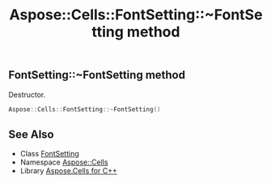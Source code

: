 ﻿---
title: Aspose::Cells::FontSetting::~FontSetting method
linktitle: ~FontSetting
second_title: Aspose.Cells for C++ API Reference
description: 'Aspose::Cells::FontSetting::~FontSetting method. Destructor in C++.'
type: docs
weight: 200
url: /cpp/aspose.cells/fontsetting/~fontsetting/
---
## FontSetting::~FontSetting method


Destructor.

```cpp
Aspose::Cells::FontSetting::~FontSetting()
```

## See Also

* Class [FontSetting](../)
* Namespace [Aspose::Cells](../../)
* Library [Aspose.Cells for C++](../../../)
